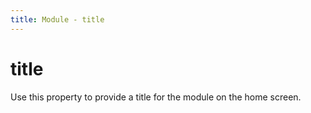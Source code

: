 ```yaml
---
title: Module - title
---
```


# title
Use this property to provide a title for the module on the home screen.

